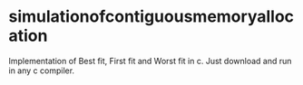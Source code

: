 # simulationofcontiguousmemoryallocation
Implementation of Best fit, First fit and Worst fit in c. Just download and run in any c compiler.
